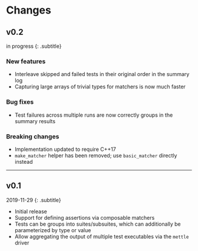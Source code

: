 # Changes

## v0.2
in progress
{: .subtitle}

### New features
- Interleave skipped and failed tests in their original order in the summary log
- Capturing large arrays of trivial types for matchers is now much faster

### Bug fixes
- Test failures across multiple runs are now correctly groups in the summary
  results

### Breaking changes
- Implementation updated to require C++17
- `make_matcher` helper has been removed; use `basic_matcher` directly instead

---

## v0.1
2019-11-29
{: .subtitle}

- Initial release
- Support for defining assertions via composable matchers
- Tests can be groups into suites/subsuites, which can additionally be
  parameterized by type or value
- Allow aggregating the output of multiple test executables via the `mettle`
  driver
